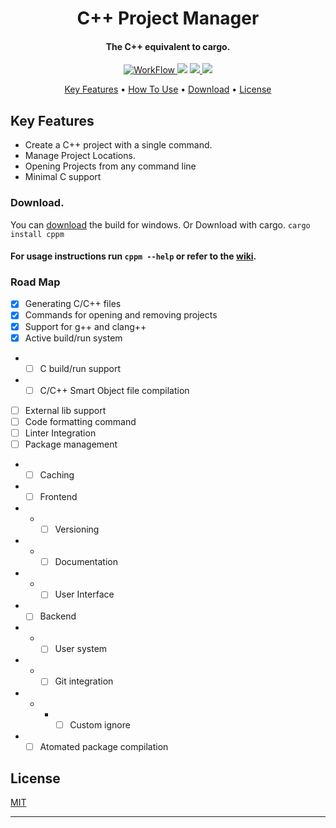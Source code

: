 <h1 align="center"> C++ Project Manager </h1>

<h4 align="center"> The C++ equivalent to cargo. </h4>

<p align="center">
  <a href="https://github.com/Maou-Shimazu/Cpp-Project-Manager/actions">
    <img src="https://img.shields.io/github/workflow/status/Maou-Shimazu/Cpp-Project-Manager/Rust/v2.2.1?style=for-the-badge"
         alt="WorkFlow">
  </a>
  <a href="https://github.com/Maou-Shimazu/Cpp-Project-Manager/releases/tag/v2.2.1"><img src="https://img.shields.io/github/v/release/Maou-Shimazu/Cpp-Project-Manager?style=for-the-badge"></a>
  <a href="https://crates.io/crates/cppm">
      <img src="https://img.shields.io/crates/d/cppm?label=Crate%20Downloads&logo=Rust&style=for-the-badge">
  </a>
  <a href="https://github.com/Maou-Shimazu/Cpp-Project-Manager/releases/tag/v2.2.1">
    <img src="https://img.shields.io/github/downloads/Maou-Shimazu/Cpp-Project-Manager/total?label=Github%20Downloads&logo=Github&style=for-the-badge">
  </a>
  <a href="https://crates.io/crates/cppm">
  </a>
</p>

<p align="center">
  <a href="#key-features">Key Features</a> •
  <a href="#how-to-use">How To Use</a> •
  <a href="#download">Download</a> •
  <a href="#license">License</a>
</p>

## Key Features
* Create a C++ project with a single command.
* Manage Project Locations.
* Opening Projects from any command line
* Minimal C support 

### Download. 
You can [download](https://github.com/Maou-Shimazu/Cpp-Project-Manager/releases/latest) the build for windows.
Or Download with cargo.
```cargo install cppm```

#### For usage instructions run `cppm --help` or refer to the [wiki](https://github.com/Maou-Shimazu/Cpp-Project-Manager/wiki).

### Road Map
- [x] Generating C/C++ files
- [x] Commands for opening and removing projects
- [x] Support for g++ and clang++
- [x] Active build/run system 
- * [ ] C build/run support
- * [ ] C/C++ Smart Object file compilation
- [ ] External lib support
- [ ] Code formatting command
- [ ] Linter Integration
- [ ] Package management
* - [ ] Caching
* - [ ] Frontend
* - - [ ] Versioning
* - - [ ] Documentation
* - - [ ] User Interface
* - [ ] Backend
* - - [ ] User system
* - - [ ] Git integration
* - * - [ ] Custom ignore
* - [ ] Atomated package compilation

## License
[MIT](https://github.com/Maou-Shimazu/Cpp-Project-Manager/blob/main/LICENSE)

---
